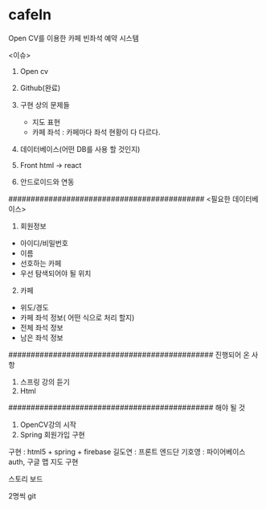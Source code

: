 # cafeIn
Open CV를 이용한 카페 빈좌석 예약 시스템

<이슈>
1. Open cv
2. Github(완료)
3. 구현 상의 문제들
    - 지도 표현
    - 카페 좌석 : 카페마다 좌석 현황이 다 다르다.

4. 데이터베이스(어떤 DB를 사용 할 것인지)
5. Front html -> react 
6. 안드로이드와 연동


############################################
<필요한 데이터베이스>
1. 회원정보
 - 아이디/비밀번호
 - 이름
 - 선호하는 카페
 - 우선 탐색되어야 될 위치


2. 카페
 - 위도/경도
 - 카페 좌석 정보( 어떤 식으로 처리 할지)  
 - 전체 좌석 정보
 - 남은 좌석 정보

##############################################
진행되어 온 사항

1. 스프링 강의 듣기
2. Html

##############################################
해야 될 것

1. OpenCV강의 시작
2. Spring 회원가입 구현


구현 : 
html5 + spring + firebase
길도연 : 프론트 엔드단
기호영 : 파이어베이스 auth, 구글 맵 지도 구현 

스토리 보드

2명씩 git 

